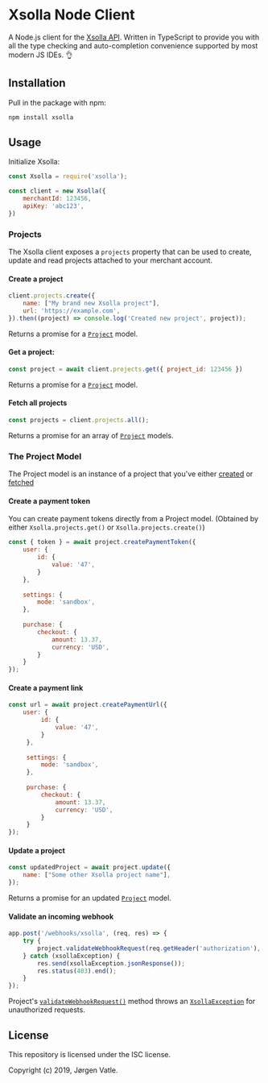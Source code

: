 # Xsolla Node Client

A Node.js client for the [Xsolla API](https://developers.xsolla.com/api/). Written in TypeScript to provide you with
all the type checking and auto-completion convenience supported by most modern JS IDEs. 👌

## Installation
Pull in the package with npm:
```bash
npm install xsolla
```

## Usage

Initialize Xsolla:
```js
const Xsolla = require('xsolla');

const client = new Xsolla({
    merchantId: 123456,
    apiKey: 'abc123',
})
```

### Projects
The Xsolla client exposes a `projects` property that can be used to create, update and read projects attached to your
merchant account. 

#### Create a project
```js
client.projects.create({
    name: ["My brand new Xsolla project"],
    url: 'https://example.com',
}).then((project) => console.log('Created new project', project));
```
Returns a promise for a [`Project`](#the-project-model) model.

#### Get a project:
```js
const project = await client.projects.get({ project_id: 123456 })
```
Returns a promise for a [`Project`](#the-project-model) model.

#### Fetch all projects
```js
const projects = client.projects.all();
```
Returns a promise for an array of [`Project`](#the-project-model) models.

### The Project Model
The Project model is an instance of a project that you've either [created](#create-a-project) or
 [fetched](#get-a-project)
 
#### Create a payment token
You can create payment tokens directly from a Project model. 
(Obtained by either `Xsolla.projects.get()` or `Xsolla.projects.create()`)
 ```js
 const { token } = await project.createPaymentToken({
     user: {
         id: {
             value: '47',
         }
     },
     
     settings: {
         mode: 'sandbox',
     },
    
     purchase: {
         checkout: {
             amount: 13.37,
             currency: 'USD',
         }
     }
 });
```

#### Create a payment link
```js
const url = await project.createPaymentUrl({
    user: {
         id: {
             value: '47',
         }
     },
     
     settings: {
         mode: 'sandbox',
     },
    
     purchase: {
         checkout: {
             amount: 13.37,
             currency: 'USD',
         }
     }
});
```

#### Update a project
```js
const updatedProject = await project.update({
    name: ["Some other Xsolla project name"],
});
```
Returns a promise for an updated [`Project`](#the-project-model) model.

#### Validate an incoming webhook
```js
app.post('/webhooks/xsolla', (req, res) => {
    try {
        project.validateWebhookRequest(req.getHeader('authorization'), req.rawBody);   
    } catch (xsollaException) {
        res.send(xsollaException.jsonResponse());
        res.status(403).end();
    }
});
```
Project's [`validateWebhookRequest()`](/src/Models/Project.ts#L58) method throws an 
[`XsollaException`](/src/Exception/XsollaException.ts) for unauthorized requests.
 

## License
This repository is licensed under the ISC license.

Copyright (c) 2019, Jørgen Vatle.